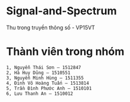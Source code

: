 # Signal-and-Spectrum
Thu trong truyền thông số - VP15VT
# Thành viên trong nhóm
	1, Nguyễn Thái Sơn – 1512847
	2, Hà Huy Dũng – 1510551
	3, Nguyễn Minh Hùng – 1511355
	4, Đinh Võ Hoàng Tuấn – 1513814
	5, Trần Đình Phước Anh – 1510101
	6, Lưu Thanh An – 1510012

